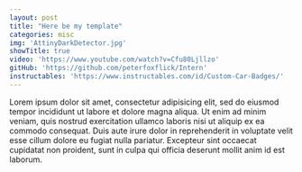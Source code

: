 ```yaml
---
layout: post
title: "Here be my template"
categories: misc
img: 'AttinyDarkDetector.jpg'
showTitle: true
video: 'https://www.youtube.com/watch?v=Cfu80Ljllzo'
gitHub: 'https://github.com/peterfoxflick/Intern'
instructables: 'https://www.instructables.com/id/Custom-Car-Badges/'
---
```


Lorem ipsum dolor sit amet, consectetur adipisicing elit, sed do eiusmod tempor incididunt ut labore et dolore magna aliqua. Ut enim ad minim veniam, quis nostrud exercitation ullamco laboris nisi ut aliquip ex ea commodo consequat. Duis aute irure dolor in reprehenderit in voluptate velit esse cillum dolore eu fugiat nulla pariatur. Excepteur sint occaecat cupidatat non proident, sunt in culpa qui officia deserunt mollit anim id est laborum.

